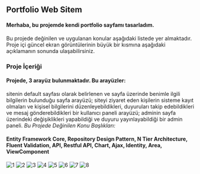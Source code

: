 ## **Portfolio Web Sitem**
#### Merhaba, bu projemde kendi portfolio sayfamı tasarladım.
Bu projede değinilen ve uygulanan konular aşağıdaki listede yer almaktadır. Proje içi güncel ekran görüntülerinin büyük bir kısmına aşağıdaki açıklamanın sonunda ulaşabilirsiniz.
### **Proje İçeriği**
#### Projede, 3 arayüz bulunmaktadır. Bu arayüzler:
sitenin default sayfası olarak belirlenen ve sayfa üzerinde benimle ilgili bilgilerin bulunduğu sayfa arayüzü; siteyi ziyaret eden kişilerin sisteme kayıt olmaları ve kişisel bilgilerini düzenleyebildikleri, duyuruları takip edebildikleri ve mesaj gönderebildikleri bir kullanıcı paneli arayüzü; adminin sayfa üzerindeki değişiklikleri yapabildiği ve duyuru yayınlayabildiği bir admin paneli.
*Bu Projede Değinilen Konu Başlıkları:*
#### Entity Framework Core, Repository Design Pattern, N Tier Architecture, Fluent Validation, API, Restful API, Chart, Ajax, Identity, Area, ViewComponent 
![1](https://github.com/MelihDincer/MyPortfolioProject/assets/115299123/226f8bd2-607b-435e-8a5c-cbbd88892024)
![2](https://github.com/MelihDincer/MyPortfolioProject/assets/115299123/2dfa7e55-ece2-42af-8ecf-55b8943d4505)
![3](https://github.com/MelihDincer/MyPortfolioProject/assets/115299123/e3cd0805-52f9-4ff1-b458-584e7f3ba921)
![4](https://github.com/MelihDincer/MyPortfolioProject/assets/115299123/3cc503ee-3f3b-4520-885e-5c522600c0b5)
![5](https://github.com/MelihDincer/MyPortfolioProject/assets/115299123/fb909328-c322-4930-84ec-cd93b24db653)
![6](https://github.com/MelihDincer/MyPortfolioProject/assets/115299123/37cfb12c-0b72-4e06-8acc-0e06a19a061b)
![7](https://github.com/MelihDincer/MyPortfolioProject/assets/115299123/57a4203b-d69b-4b26-895c-ae48ab8f3f9d)
![8](https://github.com/MelihDincer/MyPortfolioProject/assets/115299123/ad6cc6c2-81a6-4c22-807f-c7d0eb5e196c)
